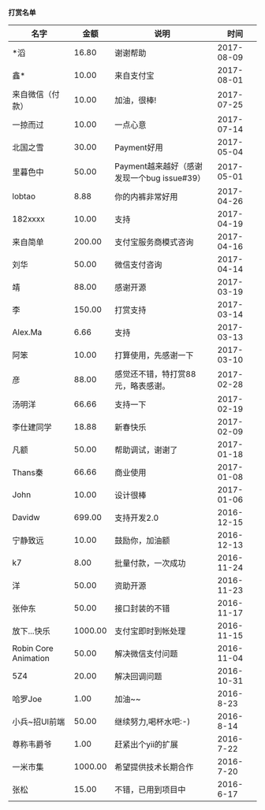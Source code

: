 **打赏名单**

名字 | 金额 | 说明 | 时间
---|---|---|---
*滔 | 16.80 | 谢谢帮助 | 2017-08-09
鑫* | 10.00 | 来自支付宝 | 2017-08-01
来自微信（付款） | 10.00 | 加油，很棒! | 2017-07-25
一掠而过 | 10.00 | 一点心意 | 2017-07-14
北国之雪 | 30.00 | Payment好用 | 2017-05-04
里暮色中 | 50.00 | Payment越来越好（感谢发现一个bug issue#39） | 2017-05-01
lobtao | 8.88 | 你的内裤非常好用 | 2017-04-26
182xxxx | 10.00 | 支持 | 2017-04-19
来自简单 | 200.00 | 支付宝服务商模式咨询 | 2017-04-16
刘华 | 50.00 | 微信支付咨询 | 2017-04-14
靖 | 88.00 | 感谢开源 | 2017-03-19
李 | 150.00 | 打赏支持 | 2017-03-14
Alex.Ma | 6.66 | 支持 | 2017-03-13
阿笨 | 10.00 | 打算使用，先感谢一下 | 2017-03-10
彦 | 88.00 | 感觉还不错，特打赏88元，略表感谢。 | 2017-02-28
汤明洋 | 66.66 | 支持一下 | 2017-02-19
李仕建同学 | 18.88 | 新春快乐 | 2017-02-09
凡额 | 50.00 | 帮助调试，谢谢了 | 2017-01-18
Thans秦 | 66.66 | 商业使用 | 2017-01-08
John | 10.00 | 设计很棒 | 2017-01-06
Davidw | 699.00 | 支持开发2.0 | 2016-12-15
宁静致远 | 10.00 | 鼓励你，加油额 | 2016-12-13
k7 | 8.00 | 批量付款，一次成功 | 2016-11-24
洋 | 50.00 | 资助开源 | 2016-11-23
张仲东 | 50.00 | 接口封装的不错 | 2016-11-17
放下...快乐 | 1000.00 | 支付宝即时到帐处理 | 2016-11-15
Robin Core Animation | 50.00 | 解决微信支付问题 | 2016-11-04
5Z4 | 20.00 | 解决回调问题 | 2016-10-31
哈罗Joe | 1.00 | 加油~~ | 2016-8-23
小兵~招UI前端 | 50.00 | 继续努力,喝杯水吧:-) | 2016-8-14
尊称韦爵爷 | 1.00 | 赶紧出个yii的扩展 | 2016-7-22
一米市集 | 1000.00 | 希望提供技术长期合作 | 2016-7-20
张松 | 15.00 | 不错，已用到项目中 | 2016-6-17